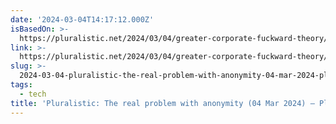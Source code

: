 ```yaml
---
date: '2024-03-04T14:17:12.000Z'
isBasedOn: >-
  https://pluralistic.net/2024/03/04/greater-corporate-fuckward-theory/#counterintuit-ive
link: >-
  https://pluralistic.net/2024/03/04/greater-corporate-fuckward-theory/#counterintuit-ive
slug: >-
  2024-03-04-pluralistic-the-real-problem-with-anonymity-04-mar-2024-pluralistic-d
tags:
  - tech
title: 'Pluralistic: The real problem with anonymity (04 Mar 2024) – Pluralistic: D'
---
```


